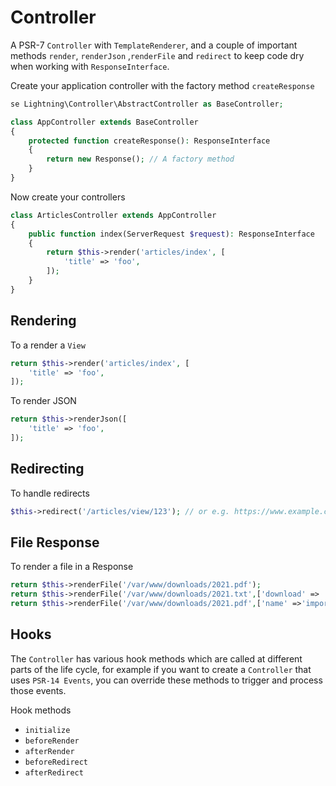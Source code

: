 # Controller

A PSR-7 `Controller` with `TemplateRenderer`, and a couple of important methods `render`, `renderJson` ,`renderFile` and `redirect` to keep code dry when working with `ResponseInterface`.

Create your application controller with the factory method `createResponse`

```php
se Lightning\Controller\AbstractController as BaseController;

class AppController extends BaseController
{
    protected function createResponse(): ResponseInterface
    {
        return new Response(); // A factory method 
    }
}
```

Now create your controllers

```php
class ArticlesController extends AppController
{
    public function index(ServerRequest $request): ResponseInterface
    {
        return $this->render('articles/index', [
            'title' => 'foo',
        ]);
    }
}
```

## Rendering

To a render a `View`

```php
return $this->render('articles/index', [
    'title' => 'foo',
]);
```

To render JSON

```php
return $this->renderJson([
    'title' => 'foo',
]);
```

## Redirecting

To handle redirects

```php
$this->redirect('/articles/view/123'); // or e.g. https://www.example.com
```

## File Response

To render a file in a Response

```php
return $this->renderFile('/var/www/downloads/2021.pdf');
return $this->renderFile('/var/www/downloads/2021.txt',['download' => 'false']); // To not force download
return $this->renderFile('/var/www/downloads/2021.pdf',['name' =>'important.pdf']); // To give the file a different name
```

## Hooks

The `Controller` has various hook methods which are called at different parts of the life cycle, for example if you want to create a `Controller` that uses `PSR-14 Events`, you can override these methods to trigger and process those events.

Hook methods

- `initialize`
- `beforeRender`
- `afterRender`
- `beforeRedirect`
- `afterRedirect`